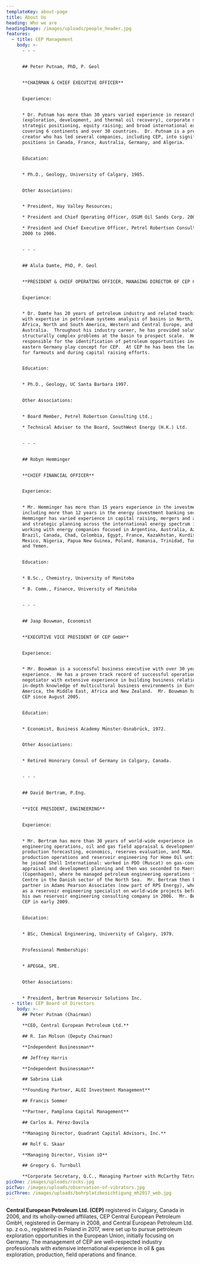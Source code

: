 ```yaml
---
templateKey: about-page
title: About Us
heading: Who we are
headingImage: /images/uploads/people_header.jpg
features:
  - title: CEP Management
    body: >-
      - - -


      ## Peter Putnam, PhD, P. Geol


      **CHAIRMAN & CHIEF EXECUTIVE OFFICER**


      Experience:


      * Dr. Putnam has more than 30 years varied experience in research, operations
      (exploration, development, and thermal oil recovery), corporate management,
      strategic positioning, equity raising; and broad international experience
      covering 6 continents and over 30 countries.  Dr. Putnam is a proven value
      creator who has led several companies, including CEP, into significant land
      positions in Canada, France, Australia, Germany, and Algeria.


      Education:


      * Ph.D., Geology, University of Calgary, 1985.


      Other Associations:


      * President, Hay Valley Resources;

      * President and Chief Operating Officer, OSUM Oil Sands Corp. 2007 to 2008;

      * President and Chief Executive Officer, Petrel Robertson Consulting Ltd. from
      2000 to 2006.


      - - -


      ## Alula Damte, PhD, P. Geol


      **PRESIDENT & CHIEF OPERATING OFFICER, MANAGING DIRECTOR OF CEP GMBH**


      Experience:


      * Dr. Damte has 20 years of petroleum industry and related teaching experience
      with expertise in petroleum systems analysis of basins in North, East and West
      Africa, North and South America, Western and Central Europe, and Western
      Australia.  Throughout his industry career, he has provided solutions to
      structurally complex problems at the basin to prospect scale.  He is also
      responsible for the identification of petroleum opportunities including the
      eastern Germany play concept for CEP.  At CEP he has been the lead negotiator
      for farmouts and during capital raising efforts.


      Education:


      * Ph.D., Geology, UC Santa Barbara 1997.


      Other Associations:


      * Board Member, Petrel Robertson Consulting Ltd.;

      * Technical Adviser to the Board, SouthWest Energy (H.K.) Ltd.


      - - -


      ## Robyn Hemminger


      **CHIEF FINANCIAL OFFICER**


      Experience:


      * Mr. Hemminger has more than 15 years experience in the investment business
      including more than 12 years in the energy investment banking sector.  Mr.
      Hemminger has varied experience in capital raising, mergers and acquisitions
      and strategic planning across the international energy spectrum including
      working with energy companies focused in Argentina, Australia, Azerbaijan,
      Brazil, Canada, Chad, Colombia, Egypt, France, Kazakhstan, Kurdistan, Libya,
      Mexico, Nigeria, Papua New Guinea, Poland, Romania, Trinidad, Tunisia, Turkey
      and Yemen.


      Education:


      * B.Sc., Chemistry, University of Manitoba

      * B. Comm., Finance, University of Manitoba


      - - -


      ## Jaap Bouwman, Economist


      **EXECUTIVE VICE PRESIDENT OF CEP GmbH**


      Experience:


      * Mr. Bouwman is a successful business executive with over 30 years
      experience.  He has a proven track record of successful operations, strong
      negotiator with extensive experience in building business relationships, with
      in-depth knowledge of multicultural business environments in Europe, North
      America, the Middle East, Africa and New Zealand.  Mr. Bouwman has worked with
      CEP since August 2005.


      Education:


      * Economist, Business Academy Münster-Osnabrück, 1972.


      Other Associations:


      * Retired Honorary Consul of Germany in Calgary, Canada.


      - - -


      ## David Bertram, P.Eng.


      **VICE PRESIDENT, ENGINEERING**


      Experience:


      * Mr. Bertram has more than 30 years of world-wide experience in petroleum
      engineering operations, oil and gas field appraisal & development planning,
      production forecasting, economics, reserves evaluation, and M&A.  He worked in
      production operations and reservoir engineering for Home Oil until 1992, when
      he joined Shell International: worked in PDO (Muscat) on gas-condensate field
      appraisal and development planning and then was seconded to Maersk Oil
      (Copenhagen), where he managed petroleum engineering operations for the Tyra
      Centre in the Danish sector of the North Sea.  Mr. Bertram then became a
      partner in Adams Pearson Associates (now part of RPS Energy), where he worked
      as a reservoir engineering specialist on world-wide projects before starting
      his own reservoir engineering consulting company in 2006.  Mr. Bertram joined
      CEP in early 2009.


      Education:


      * BSc, Chemical Engineering, University of Calgary, 1979.


      Professional Memberships:


      * APEGGA, SPE.


      Other Associations:


      * President, Bertram Reservoir Solutions Inc.
  - title: CEP Board of Directors
    body: >-
      ## Peter Putnam (Chairman)

      **CEO, Central European Petroleum Ltd.**

      ## R. Ian Molson (Deputy Chairman)

      **Independent Businessman**

      ## Jeffrey Harris

      **Independent Businessman**

      ## Sabrina Liak

      **Founding Partner, ALOI Investment Management**

      ## Francis Sommer

      **Partner, Pamplona Capital Management**

      ## Carlos A. Pérez-Davila

      **Managing Director, Quadrant Capital Advisors, Inc.**

      ## Rolf G. Skaar

      **Managing Director, Vision iO**

      ## Gregory G. Turnbull

      **Corporate Secretary, Q.C., Managing Partner with McCarthy Tétrault LLP**
picOne: /images/uploads/rocks.jpg
picTwo: /images/uploads/observation-of-vibrators.jpg
picThree: /images/uploads/bohrplatzbesichtigung_mh2017_web.jpg
---
```


**Central European Petroleum Ltd. (CEP)** registered in Calgary, Canada in 2006, and its wholly-owned affiliates, CEP Central European Petroleum GmbH, registered in Germany in 2008, and Central European Petroleum Ltd. sp. z o.o., registered in Poland in 2017, were set up to pursue petroleum exploration opportunities in the European Union, initially focusing on Germany. The management of CEP are well-respected industry professionals with extensive international experience in oil & gas exploration, production, field operations and finance.
